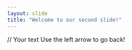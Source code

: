 ```yaml
---
layout: slide
title: "Welcome to our second slide!"
---
```

// Your text
Use the left arrow to go back!
